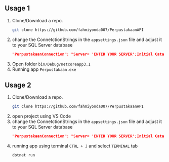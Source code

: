 ## Usage 1
1. Clone/Download a repo.
   ```sh
   git clone https://github.com/fahmiyonda007/PerpustakaanAPI
   ```
2. change the ConnetctionStrings in the `appsettings.json` file and adjust it to your SQL Server database
   ```json
   "PerpustakaanConnection": "Server= 'ENTER YOUR SERVER';Initial Catalog= 'ENTER YOUR DB';User Id= 'ENTER YOUR USERID';Password= 'ENTER YOUR PASSWORD';"
   ```  
3. Open folder `bin/Debug/netcoreapp3.1`
3. Running app `Perpustakaan.exe`

## Usage 2

1. Clone/Download a repo.
   ```sh
   git clone https://github.com/fahmiyonda007/PerpustakaanAPI
   ```
2. open project using VS Code
3. change the ConnetctionStrings in the `appsettings.json` file and adjust it to your SQL Server database
   ```json
   "PerpustakaanConnection": "Server= 'ENTER YOUR SERVER';Initial Catalog= 'ENTER YOUR DB';User Id= 'ENTER YOUR USERID';Password= 'ENTER YOUR PASSWORD';"
   ```
4. running app using terminal `CTRL + J` and select `TERMINAL` tab
   ```sh
   dotnet run
   ```
